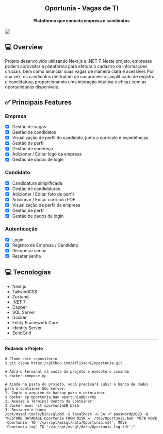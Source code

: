 <h2 align="center">
 <br>Oportunia - Vagas de TI
</h2>

<h4 align="center">
Plataforma que conecta empresa e candidatos
</h4>
<img src="https://i.imgur.com/6UkhqxE.png">

## 💻 Overview

Projeto desenvolvido utilizando Next.js e .NET 7. Neste projeto, empresas podem aproveitar a plataforma para efetuar o cadastro de informações cruciais, bem como anunciar suas vagas de maneira clara e acessível. Por sua vez, os candidatos desfrutam de um processo simplificado de registro e candidatura, proporcionando uma interação intuitiva e eficaz com as oportunidades disponíveis.
## ✅ Principais Features

### Empresa
- [x] Gestão de vagas 
- [x] Gestão de candidatos
- [x] Visualização de perfil do candidato, junto a currículo e experiências
- [x] Gestão de perfil 
- [x] Gestão de endereço
- [x] Adicionar / Editar logo da empresa
- [x] Gestão de dados de login

### Candidato
- [x] Candidatura simplificada
- [x] Gestão de candidaturas
- [x] Adicionar / Editar foto de perfil
- [x] Adicionar / Editar currículo PDF
- [x] Visualização de perfil da empresa
- [x] Gestão de perfil
- [x] Gestão de dados de login

### Autenticação
- [x] Login
- [x] Registro de Empresa / Candidato
- [x] Recuperar senha
- [x] Resetar senha

## 💻 Tecnologias

- Next.js
- TailwindCSS
- Zustand
- .NET 7
- Dapper
- SQL Server
- Docker
- Entity Framework Core
- Identity Server
- SendGrid

---
#### Rodando o Projeto 
```
# Clone este repositório
$ git clone https://github.com/ArlissonC/oportunia.git

# Abra o terminal na pasta do projeto e execute o comando
$ docker-compose up

# Ainda na pasta do projeto, você precisará subir o banco de dados para o container SQL Server.
1. Copie o arquivo de backup para o cointainer
$ docker cp Oportunia.bak oportuniaDB:/tmp
2. Acesse o Terminal Dentro do Contêiner:
$ docker exec -it oportuniaDB bash
3. Restaure o banco
/opt/mssql-tools/bin/sqlcmd -S localhost -U SA -P password@2023 -Q "RESTORE DATABASE Oportunia FROM DISK = '/tmp/Oportunia.bak' WITH MOVE 'Oportunia' TO '/var/opt/mssql/data/Oportunia.mdf', MOVE 'Oportunia_log' TO '/var/opt/mssql/data/Oportunia_log.ldf';"

